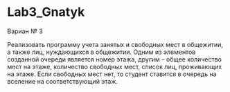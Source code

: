 ﻿Lab3_Gnatyk
===========

Вариан № 3

Реализовать программу учета занятых и свободных мест в 
общежитии, а также лиц, нуждающихся в общежитии. Одним из элементов 
созданной очереди является номер этажа, другим – общее количество мест 
на этаже, количество свободных мест, список лиц, проживающих на этаже. 
Если свободных мест нет, то студент ставится в очередь на вселение на 
соответствующий этаж.